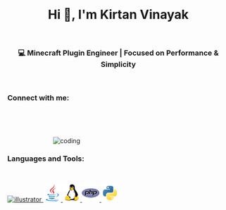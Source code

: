 ‎<h1 align="center">Hi 👋, I'm Kirtan Vinayak</h1>
‎<h3 align="center">💻 Minecraft Plugin Engineer | Focused on Performance & Simplicity</h3>
‎
‎<h3 align="left">Connect with me:</h3>
‎<p align="left">
‎</p>
‎
‎<img align="right" alt="coding" width="400" src="https://share.google/pVmsEn4oGPJq4FcQZ">
‎
‎<h3 align="left">Languages and Tools:</h3>
‎<p align="left"> <a href="https://www.adobe.com/in/products/illustrator.html" target="_blank" rel="noreferrer"> <img src="https://www.vectorlogo.zone/logos/adobe_illustrator/adobe_illustrator-icon.svg" alt="illustrator" width="40" height="40"/> </a> <a href="https://www.java.com" target="_blank" rel="noreferrer"> <img src="https://raw.githubusercontent.com/devicons/devicon/master/icons/java/java-original.svg" alt="java" width="40" height="40"/> </a> <a href="https://www.linux.org/" target="_blank" rel="noreferrer"> <img src="https://raw.githubusercontent.com/devicons/devicon/master/icons/linux/linux-original.svg" alt="linux" width="40" height="40"/> </a> <a href="https://www.php.net" target="_blank" rel="noreferrer"> <img src="https://raw.githubusercontent.com/devicons/devicon/master/icons/php/php-original.svg" alt="php" width="40" height="40"/> </a> <a href="https://www.python.org" target="_blank" rel="noreferrer"> <img src="https://raw.githubusercontent.com/devicons/devicon/master/icons/python/python-original.svg" alt="python" width="40" height="40"/> </a> </p>
‎
